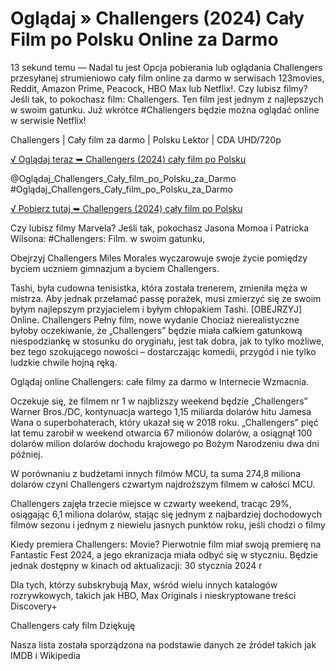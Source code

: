 # Oglądaj » Challengers (2024) Cały Film po Polsku Online za Darmo



13 sekund temu — Nadal tu jest Opcja pobierania lub oglądania Challengers przesyłanej strumieniowo cały film online za darmo w serwisach 123movies, Reddit, Amazon Prime, Peacock, HBO Max lub Netflix!. Czy lubisz filmy? Jeśli tak, to pokochasz film: Challengers. Ten film jest jednym z najlepszych w swoim gatunku. Już wkrótce #Challengers będzie można oglądać online w serwisie Netflix!

Challengers | Cały film za darmo | Polsku Lektor | CDA UHD/720p

[√ Oglądaj teraz ➥ Challengers (2024) cały film po Polsku](https://weflix.cloud/movie/1022789/inside-out-2.html?github)

@Oglądaj_Challengers_Cały_film_po_Polsku_za_Darmo #Oglądaj_Challengers_Cały_film_po_Polsku_za_Darmo

[√ Pobierz tutaj ➥ Challengers (2024) cały film po Polsku](https://weflix.cloud/movie/1022789/inside-out-2.html?github)

Czy lubisz filmy Marvela? Jeśli tak, pokochasz Jasona Momoa i Patricka Wilsona: #Challengers: Film. w swoim gatunku,

Obejrzyj Challengers Miles Morales wyczarowuje swoje życie pomiędzy byciem uczniem gimnazjum a byciem Challengers.

Tashi, była cudowna tenisistka, która została trenerem, zmieniła męża w mistrza. Aby jednak przełamać passę porażek, musi zmierzyć się ze swoim byłym najlepszym przyjacielem i byłym chłopakiem Tashi. [OBEJRZYJ] Online. Challengers Pełny film, nowe wydanie Chociaż nierealistyczne byłoby oczekiwanie, że „Challengers” będzie miała całkiem gatunkową niespodziankę w stosunku do oryginału, jest tak dobra, jak to tylko możliwe, bez tego szokującego nowości – dostarczając komedii, przygód i nie tylko ludzkie chwile hojną ręką.

Oglądaj online Challengers: całe filmy za darmo w Internecie Wzmacnia.

Oczekuje się, że filmem nr 1 w najbliższy weekend będzie „Challengers” Warner Bros./DC, kontynuacja wartego 1,15 miliarda dolarów hitu Jamesa Wana o superbohaterach, który ukazał się w 2018 roku. „Challengers” pięć lat temu zarobił w weekend otwarcia 67 milionów dolarów, a osiągnął 100 dolarów milion dolarów dochodu krajowego po Bożym Narodzeniu dwa dni później.

W porównaniu z budżetami innych filmów MCU, ta suma 274,8 miliona dolarów czyni Challengers czwartym najdroższym filmem w całości MCU.

Challengers zajęła trzecie miejsce w czwarty weekend, tracąc 29%, osiągając 6,1 miliona dolarów, stając się jednym z najbardziej dochodowych filmów sezonu i jednym z niewielu jasnych punktów roku, jeśli chodzi o filmy

Kiedy premiera Challengers: Movie? Pierwotnie film miał swoją premierę na Fantastic Fest 2024, a jego ekranizacja miała odbyć się w styczniu. Będzie jednak dostępny w kinach od aktualizacji: 30 stycznia 2024 r

Dla tych, którzy subskrybują Max, wśród wielu innych katalogów rozrywkowych, takich jak HBO, Max Originals i nieskryptowane treści Discovery+

Challengers cały film Dziękuję

Nasza lista została sporządzona na podstawie danych ze źródeł takich jak IMDB i Wikipedia
